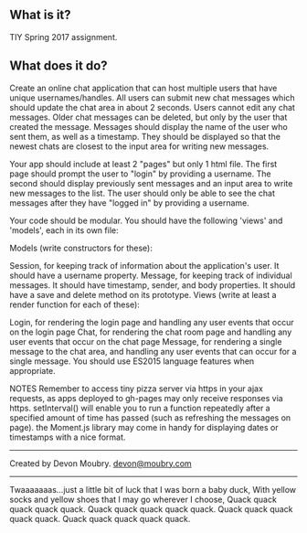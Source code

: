 What is it?
-----------
TIY Spring 2017 assignment.

What does it do?
----------------

Create an online chat application that can host multiple users that have unique usernames/handles.
All users can submit new chat messages which should update the chat area in about 2 seconds. Users cannot edit any chat messages. Older chat messages can be deleted, but only by the user that created the message.
Messages should display the name of the user who sent them, as well as a timestamp. They should be displayed so that the newest chats are closest to the input area for writing new messages.

Your app should include at least 2 "pages" but only 1 html file. The first page should prompt the user to "login" by providing a username. The second should display previously sent messages and an input area to write new messages to the list. The user should only be able to see the chat messages after they have "logged in" by providing a username.

Your code should be modular. You should have the following 'views' and 'models', each in its own file:

Models (write constructors for these):

Session, for keeping track of information about the application's user. It should have a username property.
Message, for keeping track of individual messages. It should have timestamp, sender, and body properties. It should have a save and delete method on its prototype.
Views (write at least a render function for each of these):

Login, for rendering the login page and handling any user events that occur on the login page
Chat, for rendering the chat room page and handling any user events that occur on the chat page
Message, for rendering a single message to the chat area, and handling any user events that can occur for a single message.
You should use ES2015 language features when appropriate.

NOTES
Remember to access tiny pizza server via https in your ajax requests, as apps deployed to gh-pages may only receive responses via https.
setInterval() will enable you to run a function repeatedly after a specified amount of time has passed (such as refreshing the messages on page).
the Moment.js library may come in handy for displaying dates or timestamps with a nice format.

---------------------
Created by Devon Moubry.
devon@moubry.com

-----------------------------------------------------------------------
Twaaaaaaas...just a little bit of luck that I was born a baby duck,
With yellow socks and yellow shoes that I may go wherever I choose,
Quack quack quack quack quack. Quack quack quack quack quack.
Quack quack quack quack quack. Quack quack quack quack quack.
